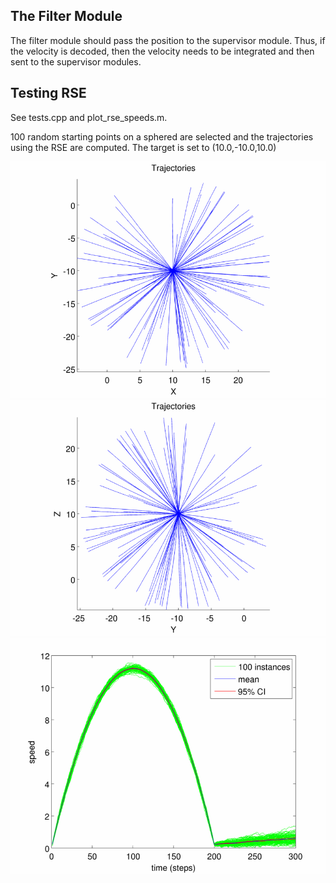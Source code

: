 The Filter Module
-----------------

The filter module should pass the position to the supervisor module. Thus, if the velocity is decoded, then the velocity needs to be integrated and then sent to the supervisor modules.


Testing RSE
-----------

See tests.cpp and plot_rse_speeds.m.

100 random starting points on a sphered are selected and the trajectories using the RSE are computed. 
The target is set to (10.0,-10.0,10.0)

![RSE Trajectories in the X-Y plane](./doc/rse_trajectory.png)
![RSE Trajectories in the Y-Z plane](./doc/rse_trajectory_yz.png)
![RSE Speeds](./doc/speed_rse.png)
